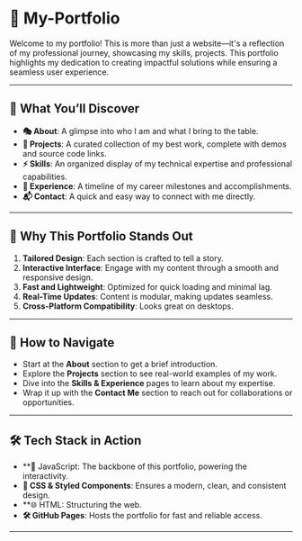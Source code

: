 # 🌟 **My-Portfolio**  

Welcome to my portfolio! This is more than just a website—it's a reflection of my professional journey, showcasing my skills, projects. This portfolio highlights my dedication to creating impactful solutions while ensuring a seamless user experience.  

---

## 📌 **What You’ll Discover**  

- **🎭 About**: A glimpse into who I am and what I bring to the table.  
- **🔗 Projects**: A curated collection of my best work, complete with demos and source code links.  
- **⚡ Skills**: An organized display of my technical expertise and professional capabilities.  
- **📜 Experience**: A timeline of my career milestones and accomplishments.  
- **📬 Contact**: A quick and easy way to connect with me directly.  

---

## 🧭 **Why This Portfolio Stands Out**  

1. **Tailored Design**: Each section is crafted to tell a story.  
2. **Interactive Interface**: Engage with my content through a smooth and responsive design.  
3. **Fast and Lightweight**: Optimized for quick loading and minimal lag.  
4. **Real-Time Updates**: Content is modular, making updates seamless.  
5. **Cross-Platform Compatibility**: Looks great on desktops.  

---

## 🚦 **How to Navigate**  

- Start at the **About** section to get a brief introduction.  
- Explore the **Projects** section to see real-world examples of my work.  
- Dive into the **Skills & Experience** pages to learn about my expertise.  
- Wrap it up with the **Contact Me** section to reach out for collaborations or opportunities.  

---

## 🛠️ **Tech Stack in Action**  

- **📜 JavaScript: The backbone of this portfolio, powering the interactivity.  
- **🎨 CSS & Styled Components**: Ensures a modern, clean, and consistent design.  
- **🌐 HTML: Structuring the web.
- **🛠 GitHub Pages**: Hosts the portfolio for fast and reliable access.  

---
